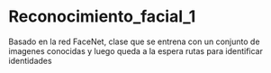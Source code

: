 # Reconocimiento_facial_1
Basado en la red FaceNet, clase que se entrena con un conjunto de imagenes conocidas y luego queda a la espera rutas para identificar identidades

